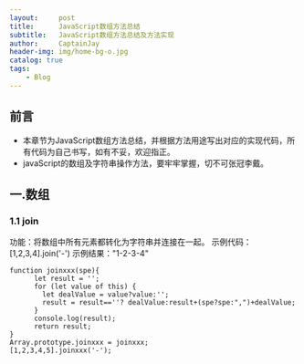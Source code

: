 ```yaml
---
layout:     post
title:      JavaScript数组方法总结
subtitle:   JavaScript数组方法总结及方法实现
author:     CaptainJay
header-img: img/home-bg-o.jpg
catalog: true
tags:
    - Blog
---
```


## 前言
  * 本章节为JavaScript数组方法总结，并根据方法用途写出对应的实现代码，所有代码为自己书写，如有不妥，欢迎指正。
  * javaScript的数组及字符串操作方法，要牢牢掌握，切不可张冠李戴。
## 一.数组
### 1.1 join
  功能：将数组中所有元素都转化为字符串并连接在一起。
  示例代码：[1,2,3,4].join('-')
  示例结果："1-2-3-4"
  ```
  function joinxxx(spe){
        let result = '';
        for (let value of this) {
          let dealValue = value?value:'';
          result = result==''? dealValue:result+(spe?spe:",")+dealValue;
        }
        console.log(result);
        return result;
  }
  Array.prototype.joinxxx = joinxxx;
  [1,2,3,4,5].joinxxx('-');
  ```
  
  
  
